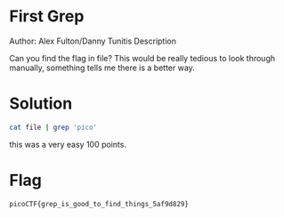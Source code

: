 # First Grep

Author: Alex Fulton/Danny Tunitis
Description

Can you find the flag in file? This would be really tedious to look through manually, something tells me there is a better way.

# Solution

```bash
cat file | grep 'pico'
```

this was a very easy 100 points.

# Flag

`picoCTF{grep_is_good_to_find_things_5af9d829}`